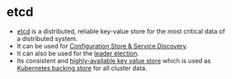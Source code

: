 # etcd
- [etcd](https://etcd.io/) is a distributed, reliable key-value store for the most critical data of a distributed system.
- It can be used for [Configuration Store & Service Discovery](https://etcd.io/docs/v3.3/learning/why/).
- It can also be used for the [leader election](../../HLD-System-Designs/1_Databases/4_Consistency-Replication/Replication.md).
- Its consistent and [highly-available key value store](../../HLD-System-Designs/5_HighAvailability/Readme.md) which is used as [Kubernetes backing store](../2_ContainerOrchestration/Kubernates/Readme.md) for all cluster data.